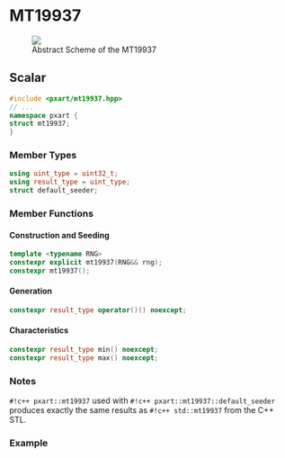 # MT19937

<figure>
    <img src="../../../images/mt19937_scheme.png" />
    <figcaption>Abstract Scheme of the MT19937</figcaption>
</figure>

## Scalar
```c++
#include <pxart/mt19937.hpp>
// ...
namespace pxart {
struct mt19937;
}
```

### Member Types
```c++
using uint_type = uint32_t;
using result_type = uint_type;
struct default_seeder;
```

### Member Functions
#### Construction and Seeding
```c++
template <typename RNG>
constexpr explicit mt19937(RNG&& rng);
constexpr mt19937();
```
#### Generation
```c++
constexpr result_type operator()() noexcept;
```
#### Characteristics
```c++
constexpr result_type min() noexcept;
constexpr result_type max() noexcept;
```

### Notes
`#!c++ pxart::mt19937` used with `#!c++ pxart::mt19937::default_seeder` produces exactly the same results as `#!c++ std::mt19937` from the C++ STL.

### Example